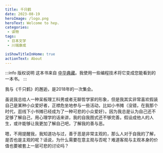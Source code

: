 ```yaml
---
title: 千只鹤
date: 2023-08-19
heroImage: /logo.png
heroText: Welcome to hep.
categories:
 - 读物
tags:
 - 日本文学
 - 川端康成

isShowTitleInHome: true
actionText: About
---
```

:::info 版权说明
这本书来自 [中华典藏](https://www.zhonghuadiancang.com/)。我使用一些编程技术将它变成您能看到的一本书。
:::

我与《千只鹤》的邂逅，是2018年的一次集会。

虽说我总给人一种呆板理工科男或者无聊哲学家的形象，但是我其实非常喜欢假装自己是某种小众爱好者，正襟危坐地参与一些活动，比如小书摊（没错，在我那个时代，逛线下小书摊已经成为了一种可悲的小众爱好）。因为我总是认为自己还不足够了解自己，用心理学的话来讲，我的自我图式还不够完善。假设成他人的人生，或许能够让我更加了解自己吧，了解我的善与恶。

嗯，不用提醒我，我知道功与过，善于恶是非常主观的，那么人对于自我的了解，是否也是主观的呢？话说，为什么需要在意主观与否呢？难道客观与主观本身的价值也要被套上一层可悲的讨论吗？
